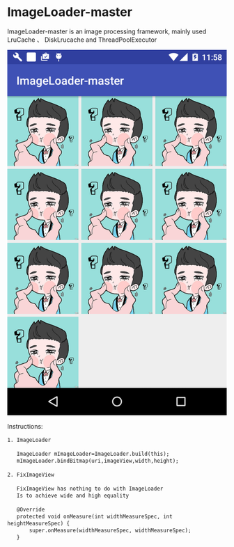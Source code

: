 # ImageLoader-master
ImageLoader-master is an image processing framework, mainly used LruCache 、 DiskLrucache and ThreadPoolExecutor



![image](https://github.com/FreetoflyBai/ImageLoader-master/blob/master/screenshots/1.png)


Instructions:

    1. ImageLoader

       ImageLoader mImageLoader=ImageLoader.build(this);
       mImageLoader.bindBitmap(uri,imageView,width,height);

    2. FixImageView

       FixImageView has nothing to do with ImageLoader
       Is to achieve wide and high equality

       @Override
       protected void onMeasure(int widthMeasureSpec, int heightMeasureSpec) {
           super.onMeasure(widthMeasureSpec, widthMeasureSpec);
       }